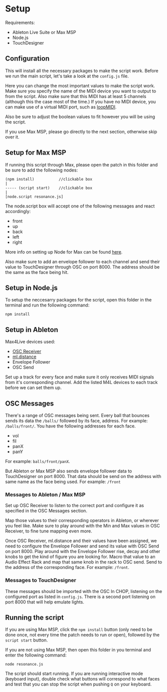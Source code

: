 # Setup
Requirements:
- Ableton Live Suite or Max MSP
- Node.js
- TouchDesigner
  
## Configuration
This will install all the necessary packages to make the script work. Before we run the main script, let's take a look at the `config.js` file.

Here you can change the most important values to make the script work. Make sure you specify the name of the MIDI device you want to output to from the script. Also make sure that this MIDI has at least 5 channels (although this the case most of the time.) If you have no MIDI device, you can make use of a virtual MIDI port, such as [loopMIDI](https://www.tobias-erichsen.de/software/loopmidi.html).

Also be sure to adjust the boolean values to fit however you will be using the script.

If you use Max MSP, please go directly to the next section, otherwise skip over it.

## Setup for Max MSP
If running this script through Max, please open the patch in this folder and be sure to add the following nodes:

```max-msp
(npm install)           //clickable box
|
----- (script start)    //clickable box
|
[node.script resonance.js]
```

The node.script box will accept one of the following messages and react accordingly:
- front
- up
- back
- left
- right

More info on setting up Node for Max can be found [here](https://cycling74.com/articles/node-for-max-intro-%E2%80%93-let%E2%80%99s-get-started).

Also make sure to add an envelope follower to each channel and send their value to TouchDesigner through OSC on port 8000. The address should be the same as the face being hit.

## Setup in Node.js
To setup the neccesarry packages for the script, open this folder in the terminal and run the following command:

```
npm install
```

## Setup in Ableton
Max4Live devices used:

- [OSC Receiver](https://maxforlive.com/library/device/7752/osc-receiver-osc-in)
- [ml.distance](https://maxforlive.com/library/device/7822/ml-distance-doppler)
- Envelope Follower
- OSC Send

Set up a track for every face and make sure it only receives MIDI signals from it's corresponding channel.
Add the listed M4L devices to each track before we can set them up. 

## OSC Messages
There's a range of OSC messages being sent.
Every ball that bounces sends its data the `/balls/` followed by its face, address. For example: `/balls/front/`. You have the following addresses for each face.

- vol
- fil
- panX
- panY

For example: `balls/front/panX`.

But Ableton or Max MSP also sends envelope follower data to TouchDesigner on port 8000. That data should be send on the address with same name as the face being used. For example: `/front`

### Messages to Ableton / Max MSP
Set up OSC Receiver to listen to the correct port and configure it as specified in the OSC Messages section.

Map those values to their corresponding operators in Ableton, or wherever you feel like. Make sure to play around with the Min and Max values in OSC Receiver, to fine tune mapping even more.

Once OSC Receiver, ml.distance and their values have been assigned, we need to configure the Envelope Follower and send its value with OSC Send on port 8000. Play around with the Envelope Follower rise, decay and other knobs to get the kind of figure you are looking for. Macro that value to an Audio Effect Rack and map that same knob in the rack to OSC send. Send to the address of the corresponding face. For example: `/front`.

### Messages to TouchDesigner
These messages should be imported with the OSC In CHOP, listening on the configured port as listed in `config.js`.
There is a second port listening on port 8000 that will help emulate lights.

## Running the script

If you are using Max MSP, click the `npm install` button (only need to be done once, not every time the patch needs to run or open), followed by the `script start` button.

If you are not using Max MSP, then open this folder in you terminal and enter the following command:
```
node resonance.js
```

The script should start running. If you are running interactive mode (keyboard input), double check what buttons will correspond to what faces and test that you can stop the script when pushing `Q` on your keyboard.



